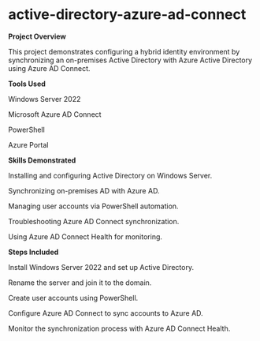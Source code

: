 # active-directory-azure-ad-connect

**Project Overview**

This project demonstrates configuring a hybrid identity environment by synchronizing an on-premises Active Directory with Azure Active Directory using Azure AD Connect.

**Tools Used**

Windows Server 2022

Microsoft Azure AD Connect

PowerShell

Azure Portal

**Skills Demonstrated**

Installing and configuring Active Directory on Windows Server.

Synchronizing on-premises AD with Azure AD.

Managing user accounts via PowerShell automation.

Troubleshooting Azure AD Connect synchronization.

Using Azure AD Connect Health for monitoring.

**Steps Included**

Install Windows Server 2022 and set up Active Directory.

Rename the server and join it to the domain.

Create user accounts using PowerShell.

Configure Azure AD Connect to sync accounts to Azure AD.

Monitor the synchronization process with Azure AD Connect Health.
